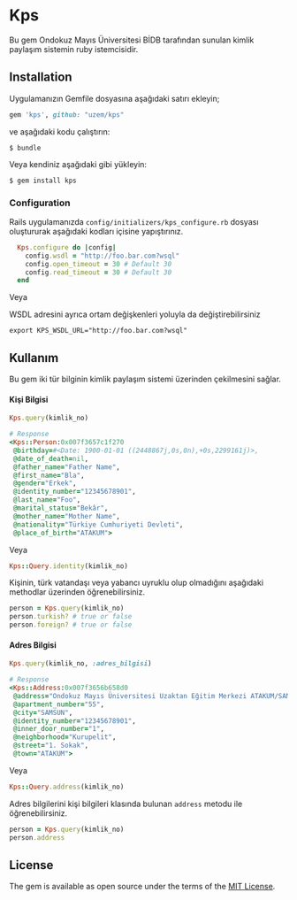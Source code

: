 # Kps
Bu gem Ondokuz Mayıs Üniversitesi BİDB tarafından sunulan kimlik paylaşım sistemin ruby istemcisidir.

## Installation

Uygulamanızın Gemfile dosyasına aşağıdaki satırı ekleyin;

```ruby
gem 'kps', github: "uzem/kps"
```

ve aşağıdaki kodu çalıştırın:

    $ bundle

Veya kendiniz aşağıdaki gibi yükleyin:

    $ gem install kps

### Configuration

Rails uygulamanızda `config/initializers/kps_configure.rb` dosyası oluştururak
aşağıdaki kodları içisine yapıştırınız.

``` ruby
  Kps.configure do |config|
    config.wsdl = "http://foo.bar.com?wsql"
    config.open_timeout = 30 # Default 30
    config.read_timeout = 30 # Default 30
  end
```

Veya

WSDL adresini ayrıca ortam değişkenleri yoluyla da değiştirebilirsiniz
```
export KPS_WSDL_URL="http://foo.bar.com?wsql"
```
## Kullanım

Bu gem iki tür bilginin kimlik paylaşım sistemi üzerinden çekilmesini sağlar.

#### Kişi Bilgisi

``` Ruby
Kps.query(kimlik_no)

# Response
<Kps::Person:0x007f3657c1f270
 @birthday=#<Date: 1900-01-01 ((2448867j,0s,0n),+0s,2299161j)>,
 @date_of_death=nil,
 @father_name="Father Name",
 @first_name="Bla",
 @gender="Erkek",
 @identity_number="12345678901",
 @last_name="Foo",
 @marital_status="Bekâr",
 @mother_name="Mother Name",
 @nationality="Türkiye Cumhuriyeti Devleti",
 @place_of_birth="ATAKUM">

```

Veya

``` Ruby
Kps::Query.identity(kimlik_no)
```

Kişinin, türk vatandaşı veya yabancı uyruklu olup olmadığını aşağıdaki methodlar üzerinden öğrenebilirsiniz.

``` Ruby
person = Kps.query(kimlik_no)
person.turkish? # true or false
person.foreign? # true or false
```

#### Adres Bilgisi

``` Ruby
Kps.query(kimlik_no, :adres_bilgisi)

# Response
<Kps::Address:0x007f3656b658d0
 @address="Ondokuz Mayıs Üniversitesi Uzaktan Eğitim Merkezi ATAKUM/SAMSUN",
 @apartment_number="55",
 @city="SAMSUN",
 @identity_number="12345678901",
 @inner_door_number="1",
 @neighborhood="Kurupelit",
 @street="1. Sokak",
 @town="ATAKUM">
```
Veya

``` Ruby
Kps::Query.address(kimlik_no)
```

Adres bilgilerini kişi bilgileri klasında bulunan `address` metodu ile öğrenebilirsiniz.

``` Ruby
person = Kps.query(kimlik_no)
person.address
```

## License

The gem is available as open source under the terms of the [MIT License](http://opensource.org/licenses/MIT).
